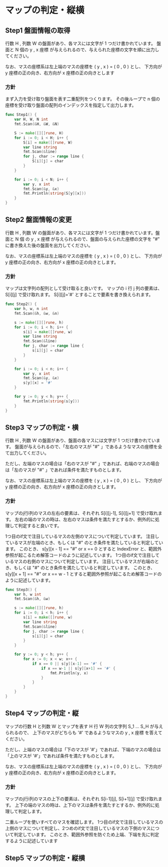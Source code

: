# マップの判定・縦横

## Step1 盤面情報の取得

行数 H , 列数 W の盤面があり、各マスには文字が 1 つだけ書かれています。
盤面と N 個の y , x 座標 が与えられるので、与えられた座標の文字を順に出力してください。

なお、マスの座標系は左上端のマスの座標を ( y , x ) = ( 0 , 0 ) とし、
下方向が y 座標の正の向き、右方向が x 座標の正の向きとします

### 方針

まず入力を受け取り盤面を表す二重配列をつくります。
その後ループで n 個の座標を受け取り盤面の配列のインデックスを指定して出力します。


```Go
func Step1() {
	var H, W, N int
	fmt.Scan(&H, &W, &N)

	S := make([][]rune, H)
	for i := 0; i < H; i++ {
		S[i] = make([]rune, W)
		var line string
		fmt.Scan(&line)
		for j, char := range line {
			S[i][j] = char
		}
	}

	for i := 0; i < N; i++ {
		var y, x int
		fmt.Scan(&y, &x)
		fmt.Println(string(S[y][x]))
	}
}
```


## Step2 盤面情報の変更

行数 H , 列数 W の盤面があり、各マスには文字が 1 つだけ書かれています。盤面と N 個 の y , x 座標 が与えられるので、盤面の与えられた座標の文字を "#" に書き換えた後の盤面を出力してください。

なお、マスの座標系は左上端のマスの座標を ( y , x ) = ( 0 , 0 ) とし、
下方向が y 座標の正の向き、右方向が x 座標の正の向きとします。

### 方針

マップは文字列の配列として受け取ると良いです。
マップの i 行 j 列の要素は、 S[i][j] で受け取れます。
S[i][j]='#' とすることで要素を書き換えられます。

```Go
func Step2() {
	var h, w, n int
	fmt.Scan(&h, &w, &n)

	s := make([][]rune, h)
	for i := 0; i < h; i++ {
		s[i] = make([]rune, w)
		var line string
		fmt.Scan(&line)
		for j, char := range line {
			s[i][j] = char
		}
	}

	for i := 0; i < n; i++ {
		var y, x int
		fmt.Scan(&y, &x)
		s[y][x] = '#'
	}

	for y := 0; y < h; y++ {
		fmt.Println(string(s[y]))
	}
}

```


## Step3 マップの判定・横

行数 H , 列数 W の盤面があり、盤面の各マスには文字が 1 つだけ書かれています。
盤面が与えられるので、「左右のマスが "#" 」であるようなマスの座標を全て出力してください。

ただし、左端のマスの場合は「右のマスが "#" 」であれば、右端のマスの場合は「左のマスが "#" 」であれば条件を満たすものとします。

なお、マスの座標系は左上端のマスの座標を ( y , x ) = ( 0 , 0 ) とし、
下方向が y 座標の正の向き、右方向が x 座標の正の向きとします。

### 方針

マップのj行i列のマスの左右の要素は、それぞれ S[i][j-1], S[i][j+1] で受け取れます。
左右の端のマスの時は、左右のマスは条件を満たすとするか、例外的に処理して判定すると良いです。

1つ目のif文で注目しているマスの左側のマスについて判定しています。 注目しているマスが左端のとき、もしくは "#" のとき条件を満たしていると判定しています。
このとき、 s[y][x - 1] == "#" or x == 0 とすると IndexError と、範囲外参照が起こるため解答コードのように記述しています。
1つ目のif文で注目しているマスの右側のマスについて判定しています。 注目しているマスが右端のとき、もしくは "#" のとき条件を満たしていると判定しています。
このとき、 s[y][x + 1] == "#" or x == w - 1 とすると範囲外参照が起こるため解答コードのように記述しています。

```Go
func Step3() {
	var h, w int
	fmt.Scan(&h, &w)

	s := make([][]rune, h)
	for i := 0; i < h; i++ {
		s[i] = make([]rune, w)
		var line string
		fmt.Scan(&line)
		for j, char := range line {
			s[i][j] = char
		}
	}

	for y := 0; y < h; y++ {
		for x := 0; x < w; x++ {
			if x == 0 || s[y][x-1] == '#' {
				if x == w-1 || s[y][x+1] == '#' {
					fmt.Println(y, x)
				}
			}
		}
	}
}

```


## Step4 マップの判定・縦

マップの行数 H と列数 W とマップを表す H 行 W 列の文字列 S_1 ... S_H が与えられるので、
上下のマスがどちらも '#' であるようなマスの y , x 座標 を答えてください。

ただし、上端のマスの場合は「下のマスが '#'」であれば、下端のマスの場合は「上のマスが '#'」であれば条件を満たすものとします。

なお、マスの座標系は左上端のマスの座標を ( y , x ) = ( 0 , 0 ) とし、
下方向が y 座標の正の向き、右方向が x 座標の正の向きとします。

### 方針

マップのj行i列のマスの上下の要素は、それぞれ S[i-1][j], S[i+1][j] で受け取れます。
上下の端のマスの時は、上下のマスは条件を満たすとするか、例外的に処理して判定します。


二重ループを使いすべてのマスを確認します。
1つ目のif文で注目しているマスの上側のマスについて判定し、2つめのif文で注目しているマスの下側のマスについて判定しています。
このとき、範囲外参照を防ぐため上端、下端を先に判定するように記述しています


## Step5 マップの判定・縦横